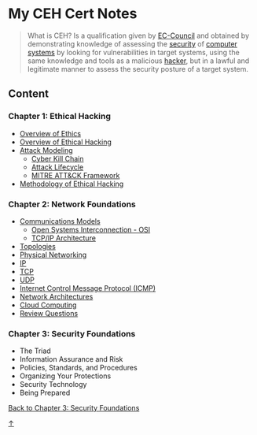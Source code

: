# My CEH Cert Notes

> What is CEH? Is a qualification given by [EC-Council](https://en.wikipedia.org/wiki/EC-Council "EC-Council") and obtained by demonstrating knowledge of assessing the [security](https://en.wikipedia.org/wiki/Security_hacker "Security hacker") of [computer systems](https://en.wikipedia.org/wiki/Computer_systems "Computer systems") by looking for vulnerabilities in target systems, using the same knowledge and tools as a malicious [hacker](https://en.wikipedia.org/wiki/Hacker "Hacker"), but in a lawful and legitimate manner to assess the security posture of a target system.

## Content

### Chapter 1: Ethical Hacking
- [Overview of Ethics](./chapter-1/overview-of-ethics.md)
- [Overview of Ethical Hacking](./chapter-1/overview-of-ethical-hacking.md)
- [Attack Modeling](./chapter-1/attack-modeling.md)
	- [Cyber Kill Chain](./chapter-1/cyber-kill-chain.md)
	- [Attack Lifecycle](./chapter-1/attack-lifecycle.md)
	- [MITRE ATT&CK Framework](./chapter-1/mitre-attack-framework.md)
- [Methodology of Ethical Hacking](./chapter-1/methodology-of-ethical-hacking.md)

### Chapter 2: Network Foundations
- [Communications Models](./chapter-2/communications-models.md)
	- [Open Systems Interconnection - OSI](./chapter-2/osi-model.md)
	- [TCP/IP Architecture](./chapter-2/tcp-ip-architecture.md)
- [Topologies](./chapter-2/topologies.md)
- [Physical Networking](./chapter-2/physical-networking.md)
- [IP](./chapter-2/ip-network.md)
- [TCP](./chapter-2/tcp.md)
- [UDP](./chapter-2/udp.md)
- [Internet Control Message Protocol (ICMP)](./chapter-2/icmp.md)
- [Network Architectures](./chapter-2/network-architectures.md)
- [Cloud Computing](./chapter-2/cloud-computing.md)
- [Review Questions](./chapter-2/review-questions.md)

### Chapter 3: Security Foundations
- The Triad
- Information Assurance and Risk
- Policies, Standards, and Procedures
- Organizing Your Protections
- Security Technology
- Being Prepared


[Back to Chapter 3: Security Foundations](../ceh.md#chapter-3-security-foundations)

[↑](#content)